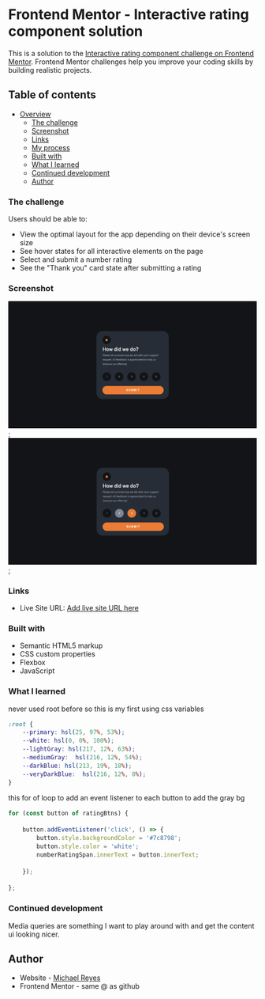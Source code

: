 # Frontend Mentor - Interactive rating component solution

This is a solution to the [Interactive rating component challenge on Frontend Mentor](https://www.frontendmentor.io/challenges/interactive-rating-component-koxpeBUmI). Frontend Mentor challenges help you improve your coding skills by building realistic projects. 

## Table of contents

- [Overview](#overview)
  - [The challenge](#the-challenge)
  - [Screenshot](#screenshot)
  - [Links](#links)
  - [My process](#my-process)
  - [Built with](#built-with)
  - [What I learned](#what-i-learned)
  - [Continued development](#continued-development)
  - [Author](#author)


### The challenge
Users should be able to:

- View the optimal layout for the app depending on their device's screen size
- See hover states for all interactive elements on the page
- Select and submit a number rating
- See the "Thank you" card state after submitting a rating

### Screenshot

![](./images/InteractiveRatingComponent%20SS.png);
![](./images/IRC-hover%26activeState.png);
### Links

- Live Site URL: [Add live site URL here](https://michaelr47.github.io/InteractiveRatingComponent/)

### Built with

- Semantic HTML5 markup
- CSS custom properties
- Flexbox
- JavaScript 


### What I learned

never used root before so this is my first using css variables

```css
:root {
    --primary: hsl(25, 97%, 53%);
    --white: hsl(0, 0%, 100%);
    --lightGray: hsl(217, 12%, 63%);
    --mediumGray:  hsl(216, 12%, 54%);
    --darkBlue: hsl(213, 19%, 18%);
    --veryDarkBlue:  hsl(216, 12%, 8%);
}
```
this for of loop to add an event listener to each button to add the gray bg
```js
for (const button of ratingBtns) {
    
    button.addEventListener('click', () => {
        button.style.backgroundColor = '#7c8798';
        button.style.color = 'white';
        numberRatingSpan.innerText = button.innerText;
        
    });
   
};

```

### Continued development

Media queries are something I want to play around with and get the content ui looking nicer.


## Author

- Website - [Michael Reyes](https://michaelr47.github.io/bootstrap-project2/)
- Frontend Mentor - same @ as github

